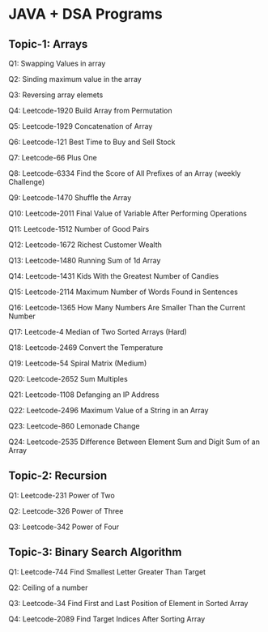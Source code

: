 # JAVA + DSA Programs

## Topic-1: Arrays

Q1: Swapping Values in array

Q2: Sinding maximum value in the array

Q3: Reversing array elemets

Q4: Leetcode-1920 Build Array from Permutation

Q5: Leetcode-1929 Concatenation of Array

Q6: Leetcode-121 Best Time to Buy and Sell Stock

Q7: Leetcode-66 Plus One

Q8: Leetcode-6334 Find the Score of All Prefixes of an Array (weekly Challenge)

Q9: Leetcode-1470 Shuffle the Array

Q10: Leetcode-2011 Final Value of Variable After Performing Operations

Q11: Leetcode-1512 Number of Good Pairs

Q12: Leetcode-1672 Richest Customer Wealth

Q13: Leetcode-1480 Running Sum of 1d Array

Q14: Leetcode-1431 Kids With the Greatest Number of Candies

Q15: Leetcode-2114 Maximum Number of Words Found in Sentences

Q16: Leetcode-1365 How Many Numbers Are Smaller Than the Current Number

Q17: Leetcode-4 Median of Two Sorted Arrays  (Hard)

Q18: Leetcode-2469 Convert the Temperature

Q19: Leetcode-54 Spiral Matrix (Medium)

Q20: Leetcode-2652 Sum Multiples

Q21: Leetcode-1108 Defanging an IP Address

Q22: Leetcode-2496 Maximum Value of a String in an Array

Q23: Leetcode-860 Lemonade Change

Q24: Leetcode-2535 Difference Between Element Sum and Digit Sum of an Array




## Topic-2: Recursion

Q1: Leetcode-231 Power of Two

Q2: Leetcode-326 Power of Three

Q3: Leetcode-342 Power of Four



## Topic-3: Binary Search Algorithm

Q1: Leetcode-744 Find Smallest Letter Greater Than Target

Q2: Ceiling of a number

Q3: Leetcode-34 Find First and Last Position of Element in Sorted Array

Q4: Leetcode-2089 Find Target Indices After Sorting Array


